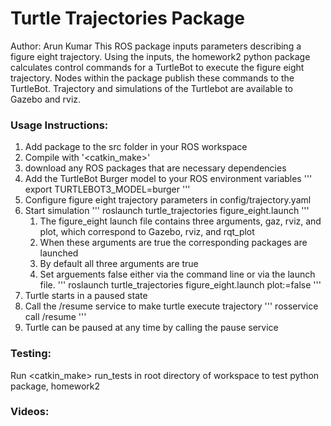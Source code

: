 # Turtle Trajectories Package
Author: Arun Kumar
This ROS package inputs parameters describing a figure eight trajectory. Using the inputs, the homework2 python package calculates control commands for a TurtleBot to execute the figure eight trajectory. Nodes within the package publish these commands to the TurtleBot. Trajectory and simulations of the Turtlebot are available to Gazebo and rviz.

### Usage Instructions:
1. Add package to the src folder in your ROS workspace
1. Compile with '<catkin_make>'
 1. download any ROS packages that are necessary dependencies
1. Add the TurtleBot Burger model to your ROS environment variables
'''
export TURTLEBOT3_MODEL=burger
'''
1. Configure figure eight trajectory parameters in config/trajectory.yaml
1. Start simulation
'''
roslaunch turtle_trajectories figure_eight.launch
'''
    1. The figure_eight launch file contains three arguments, gaz, rviz, and plot, which correspond to Gazebo, rviz, and rqt_plot
    1. When these arguments are true the corresponding packages are launched
    1. By default all three arguments are true
    1. Set arguements false either via the command line or via the launch file.
'''
roslaunch turtle_trajectories figure_eight.launch plot:=false
'''
1. Turtle starts in a paused state
1. Call the /resume service to make turtle execute trajectory
'''
rosservice call /resume
'''
 1. Turtle can be paused at any time by calling the pause service

### Testing:
Run <catkin_make> run_tests in root directory of workspace to test python package, homework2

### Videos: